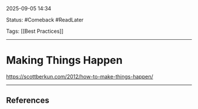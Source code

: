 
2025-09-05 14:34

Status: #Comeback #ReadLater 

Tags: [[Best Practices]]

---
# Making Things Happen
https://scottberkun.com/2012/how-to-make-things-happen/


---
## References